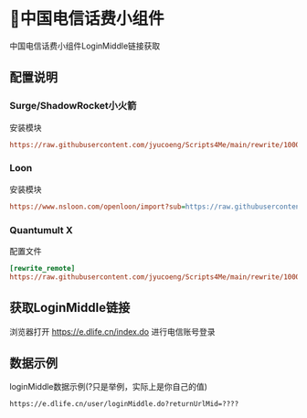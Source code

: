 # 🧸中国电信话费小组件

中国电信话费小组件LoginMiddle链接获取

## 配置说明

### Surge/ShadowRocket小火箭

安装模块

```ini
https://raw.githubusercontent.com/jyucoeng/Scripts4Me/main/rewrite/10000/10000.sgmodule
```

### Loon

安装模块

```ini
https://www.nsloon.com/openloon/import?sub=https://raw.githubusercontent.com/jyucoeng/Scripts4Me/refs/heads/main/rewrite/10000/10000.plugin
```


### Quantumult X

配置文件

```ini
[rewrite_remote]
https://raw.githubusercontent.com/jyucoeng/Scripts4Me/main/rewrite/10000/10000.conf, tag=中国电信话费小组件, enabled=true

```

## 获取LoginMiddle链接

 浏览器打开  https://e.dlife.cn/index.do 进行电信账号登录


## 数据示例

loginMiddle数据示例(?只是举例，实际上是你自己的值)

```
https://e.dlife.cn/user/loginMiddle.do?returnUrlMid=????
```


